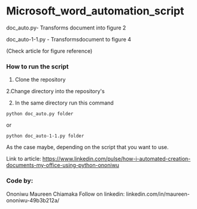 # Microsoft_word_automation_script

doc_auto.py- Transforms document into figure 2

doc_auto-1-1.py - Transformsdocument to figure 4

(Check article for figure reference)

### How to run the script

1. Clone the repository

2.Change directory into the repository's

2. In the same directory run this command

```
python doc_auto.py folder

```
or

```
python doc_auto-1-1.py folder

```

As the case maybe, depending on the script that you want to use.


Link to article: https://www.linkedin.com/pulse/how-i-automated-creation-documents-my-office-using-python-ononiwu


### Code by:

Ononiwu Maureen Chiamaka
Follow on linkedin: linkedin.com/in/maureen-ononiwu-49b3b212a/
